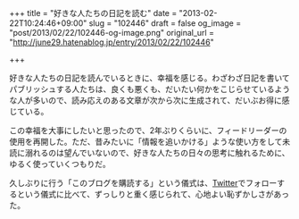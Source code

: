 +++
title = "好きな人たちの日記を読む"
date = "2013-02-22T10:24:46+09:00"
slug = "102446"
draft = false
og_image = "post/2013/02/22/102446-og-image.png"
original_url = "http://june29.hatenablog.jp/entry/2013/02/22/102446"

+++

<p>好きな人たちの日記を読んでいるときに、幸福を感じる。わざわざ日記を書いてパブリッシュする人たちは、良くも悪くも、だいたい何かをこじらせているような人が多いので、読み応えのある文章が次から次に生成されて、だいぶお得に感じている。</p>
<p>この幸福を大事にしたいと思ったので、2年ぶりくらいに、フィードリーダーの使用を再開した。ただ、昔みたいに「情報を追いかける」ような使い方をして未読に溺れるのは望んでいないので、好きな人たちの日々の思考に触れるために、ゆるく使っていくつもりだ。</p>
<p>久しぶりに行う「このブログを購読する」という儀式は、<a class="keyword" href="http://d.hatena.ne.jp/keyword/Twitter">Twitter</a>でフォローするという儀式に比べて、ずっしりと重く感じられて、心地よい恥ずかしさがあった。</p>
